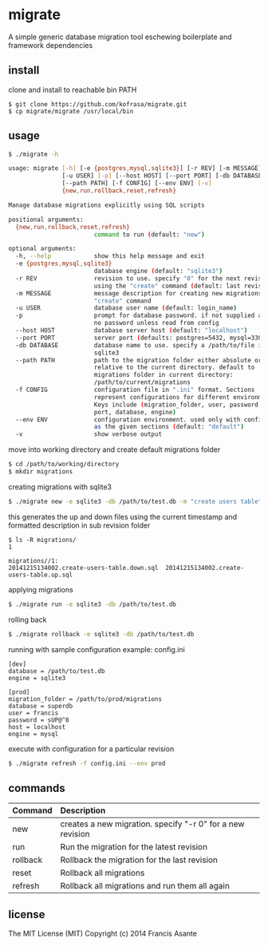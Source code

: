 # migrate

A simple generic database migration tool eschewing boilerplate and framework dependencies


## install
clone and install to reachable bin PATH
```
$ git clone https://github.com/kofrasa/migrate.git
$ cp migrate/migrate /usr/local/bin
```


## usage
```sh
$ ./migrate -h

usage: migrate [-h] [-e {postgres,mysql,sqlite3}] [-r REV] [-m MESSAGE]
               [-u USER] [-p] [--host HOST] [--port PORT] [-db DATABASE]
               [--path PATH] [-f CONFIG] [--env ENV] [-v]
               {new,run,rollback,reset,refresh}

Manage database migrations explicitly using SQL scripts

positional arguments:
  {new,run,rollback,reset,refresh}
                        command to run (default: "new")

optional arguments:
  -h, --help            show this help message and exit
  -e {postgres,mysql,sqlite3}
                        database engine (default: "sqlite3")
  -r REV                revision to use. specify "0" for the next revision if
                        using the "create" command (default: last revision)
  -m MESSAGE            message description for creating new migrations with
                        "create" command
  -u USER               database user name (default: login_name)
  -p                    prompt for database password. if not supplied assumes
                        no password unless read from config
  --host HOST           database server host (default: "localhost")
  --port PORT           server port (defaults: postgres=5432, mysql=3306)
  -db DATABASE          database name to use. specify a /path/to/file if using
                        sqlite3
  --path PATH           path to the migration folder either absolute or
                        relative to the current directory. default to
                        migrations folder in current directory:
                        /path/to/current/migrations
  -f CONFIG             configuration file in ".ini" format. Sections
                        represent configurations for different environments.
                        Keys include (migration_folder, user, password, host,
                        port, database, engine)
  --env ENV             configuration environment. used only with config file
                        as the given sections (default: "default")
  -v                    show verbose output
```

move into working directory and create default migrations folder
```sh
$ cd /path/to/working/directory
$ mkdir migrations
```
creating migrations with sqlite3
```sh
$ ./migrate new -e sqlite3 -db /path/to/test.db -m "create users table"
```
this generates the up and down files using the current timestamp and formatted description in sub revision folder
```
$ ls -R migrations/
1

migrations//1:
20141215134002.create-users-table.down.sql	20141215134002.create-users-table.up.sql
```

applying migrations
```sh
$ ./migrate run -e sqlite3 -db /path/to/test.db
```

rolling back
```sh
$ ./migrate rollback -e sqlite3 -db /path/to/test.db
```

running with sample configuration example: config.ini
```
[dev]
database = /path/to/test.db
engine = sqlite3

[prod]
migration_folder = /path/to/prod/migrations
database = superdb
user = francis
password = sUP@^8
host = localhost
engine = mysql
```

execute with configuration for a particular revision
```sh
$ ./migrate refresh -f config.ini --env prod
```

## commands
| Command  | Description  |
| :--------| :----------- |
| new      | creates a new migration. specify "-r 0" for a new revision |
| run      | Run the migration for the latest revision  |
| rollback | Rollback the migration for the last revision |
| reset    | Rollback all migrations |
| refresh  | Rollback all migrations and run them all again |


## license
The MIT License (MIT) Copyright (c) 2014 Francis Asante

